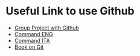 # Useful Link to use Github

- [Group Project with Github](https://www.freecodecamp.org/news/how-to-use-git-and-github-in-a-team-like-a-pro)
- [Command ENG](http://rogerdudler.github.io/git-guide/index.html)
- [Command ITA](http://rogerdudler.github.io/git-guide/index.it.html)
- [Book on Git](/docs/books/ProGit.pdf)
